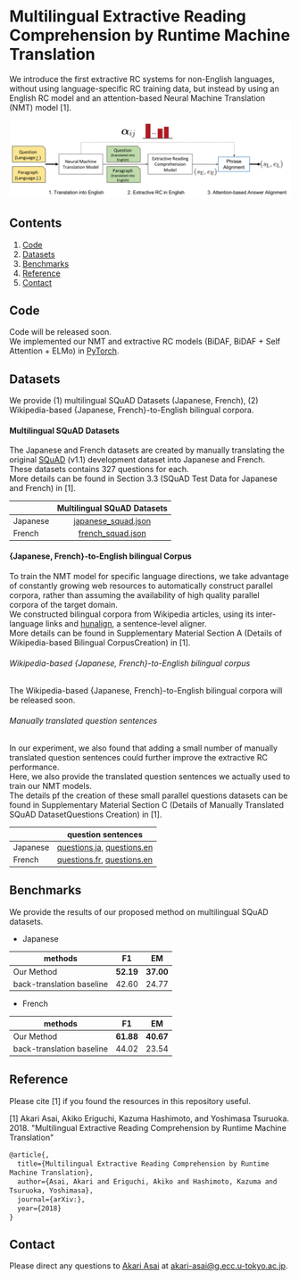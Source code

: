 # Multilingual Extractive Reading Comprehension by Runtime Machine Translation
We introduce the first extractive RC systems for  non-English languages, without using language-specific RC training data, but instead by using an English RC model and an attention-based Neural Machine Translation (NMT) model [1].  

![The Overview](https://github.com/AkariAsai/extractive_rc_by_runtime_mt/blob/master/overview.png)

## Contents
1. [Code](#code)
2. [Datasets](#datasets)
3. [Benchmarks](#benchmarks)
4. [Reference](#reference)
5. [Contact](#contact)

## Code
Code will be released soon.  
We implemented our NMT and extractive RC models (BiDAF, BiDAF + Self Attention + ELMo) in [PyTorch](https://pytorch.org/).

## Datasets
We provide (1) multilingual SQuAD Datasets (Japanese, French), (2) Wikipedia-based {Japanese, French}-to-English bilingual corpora.

#### Multilingual SQuAD Datasets
The Japanese and French datasets are created by manually translating the original [SQuAD](https://rajpurkar.github.io/SQuAD-explorer/) (v1.1) development dataset into Japanese and French.  
These datasets contains 327 questions for each.  
More details can be found in Section 3.3 (SQuAD Test Data for Japanese and French) in [1].

| | Multilingual SQuAD Datasets       |
| ------------- |:-------------:|
| Japanese    | [japanese_squad.json](datasets/squad_japanese_test.json) |
| French | [french_squad.json](datasets/squad_french_test.json) |


#### {Japanese, French}-to-English bilingual Corpus
To train the NMT model for specific language directions, we take advantage of constantly growing web resources to automatically construct parallel corpora, rather than assuming the availability of high quality parallel corpora of the target domain.  
We constructed bilingual corpora from Wikipedia articles, using its inter-language links and [hunalign](https://github.com/danielvarga/hunalign), a sentence-level aligner.  
More details can be found in Supplementary Material Section A (Details of Wikipedia-based Bilingual CorpusCreation) in [1].

###### Wikipedia-based {Japanese, French}-to-English bilingual corpus
The Wikipedia-based {Japanese, French}-to-English bilingual corpora will be released soon.

###### Manually translated question sentences
In our experiment, we also found that adding a small number of manually translated question sentences could further improve the extractive RC performance.   
Here, we also provide the translated question sentences we actually used to train our NMT models.  
The details pf the creation of these small parallel questions datasets can be found in Supplementary Material Section C (Details of Manually Translated SQuAD DatasetQuestions Creation) in [1].

| | question sentences        |
| ------------- |:-------------:|
| Japanese     | [questions.ja](datasets/questions_jaen.ja), [questions.en](datasets/questions_jaen.en) |
| French  | [questions.fr](datasets/questions_fren.fr), [questions.en](datasets/questions_jaen.en) |


## Benchmarks
We provide the results of our proposed method on multilingual SQuAD datasets.
- Japanese

| methods|F1          | EM  |
| ------------- |:-------------:| :-----:|
| Our Method| **52.19** | **37.00** |
| back-translation baseline| 42.60|24.77|

- French

| methods |F1          | EM  |
| ------------- |:-------------:| :-----:|
| Our Method | **61.88** | **40.67** |
| back-translation baseline | 44.02 | 23.54|



## Reference
Please cite [1] if you found the resources in this repository useful.

[1] Akari Asai, Akiko Eriguchi, Kazuma Hashimoto, and Yoshimasa Tsuruoka. 2018. "Multilingual Extractive Reading Comprehension by Runtime Machine Translation"

```
@article{,
  title={Multilingual Extractive Reading Comprehension by Runtime Machine Translation},
  author={Asai, Akari and Eriguchi, Akiko and Hashimoto, Kazuma and Tsuruoka, Yoshimasa},
  journal={arXiv:},
  year={2018}
}
```

## Contact
Please direct any questions to [Akari Asai](https://akariasai.github.io/) at akari-asai@g.ecc.u-tokyo.ac.jp.
